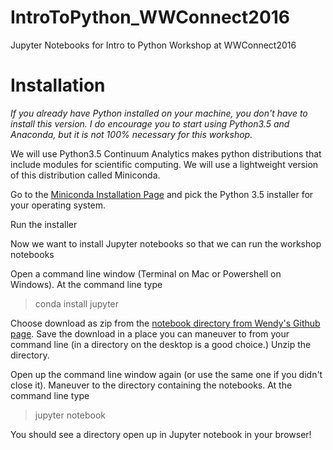 # IntroToPython_WWConnect2016

Jupyter Notebooks for Intro to Python Workshop at WWConnect2016

Installation
============


*If you already have Python installed on your machine, you don't have to install this version. I do encourage you to start using Python3.5 and Anaconda, but it is not 100% necessary for this workshop.*

We will use Python3.5
Continuum Analytics makes python distributions that include modules for scientific computing. We will use a lightweight version of this distribution called Miniconda.

Go to the [Miniconda Installation Page](http://conda.pydata.org/miniconda.html) and pick the Python 3.5 installer for your operating system. 

Run the installer

Now we want to install Jupyter notebooks so that we can run the workshop notebooks

Open a command line window (Terminal on Mac or Powershell on Windows). At the command line type

> conda install jupyter

Choose download as zip from the [notebook directory from Wendy's Github page](https://github.com/wgrus/IntroToPython_WWConnect2016). Save the download in a place you can maneuver to from your command line (in a directory on the desktop is a good choice.) Unzip the directory.

Open up the command line window again (or use the same one if you didn't close it). Maneuver to the directory containing the notebooks. At the command line type

> jupyter notebook

You should see a directory open up in Jupyter notebook in your browser!
